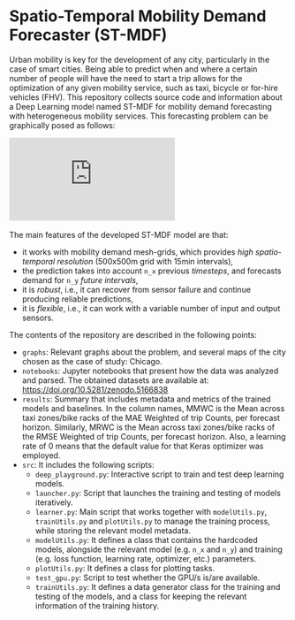 # Spatio-Temporal Mobility Demand Forecaster (ST-MDF)

Urban mobility is key for the development of any city, particularly in the case of smart cities.
Being able to predict when and where a certain number of people will have the need to start a trip allows for the optimization of any given mobility service, such as taxi, bicycle or for-hire vehicles (FHV).
This repository collects source code and information about a Deep Learning model named ST-MDF for mobility demand forecasting with heterogeneous mobility services.
This forecasting problem can be graphically posed as follows:

![](https://github.com/iipr/mobility-demand/blob/main/graphs/the-problem.pdf)

The main features of the developed ST-MDF model are that:
- it works with mobility demand mesh-grids, which provides *high spatio-temporal resolution* (500x500m grid with 15min intervals),
- the prediction takes into account `n_x` previous *timesteps*, and forecasts demand for `n_y` *future intervals*,
- it is *robust*, i.e., it can recover from sensor failure and continue producing reliable predictions,
- it is *flexible*, i.e., it can work with a variable number of input and output sensors.

The contents of the repository are described in the following points:
- `graphs`: Relevant graphs about the problem, and several maps of the city chosen as the case of study: Chicago.
- `notebooks`: Jupyter notebooks that present how the data was analyzed and parsed. The obtained datasets are available at: https://doi.org/10.5281/zenodo.5166838
- `results`: Summary that includes metadata and metrics of the trained models and baselines. In the column names, MMWC is the Mean across taxi zones/bike racks of the MAE Weighted of trip Counts, per forecast horizon. Similarly, MRWC is the Mean across taxi zones/bike racks of the RMSE Weighted of trip Counts, per forecast horizon. Also, a learning rate of 0 means that the default value for that Keras optimizer was employed.
- `src`: It includes the following scripts:
  - `deep_playground.py`: Interactive script to train and test deep learning models.
  - `launcher.py`: Script that launches the training and testing of models iteratively.
  - `learner.py`: Main script that works together with `modelUtils.py`, `trainUtils.py` and `plotUtils.py` to manage the training process, while storing the relevant model metadata.
  - `modelUtils.py`: It defines a class that contains the hardcoded models, alongside the relevant model (e.g. `n_x` and `n_y`) and training (e.g. loss function, learning rate, optimizer, etc.) parameters.
  - `plotUtils.py`: It defines a class for plotting tasks.
  - `test_gpu.py`: Script to test whether the GPU/s is/are available.
  - `trainUtils.py`: It defines a data generator class for the training and testing of the models, and a class for keeping the relevant information of the training history.

